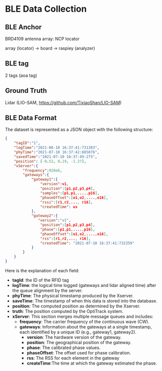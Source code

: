 # BLE Data Collection

## BLE Anchor

BRD4109 antenna array: NCP locator

array (locator) -> board -> raspiey (analyzer)

## BLE tag

2 tags (aoa tag)

## Ground Truth

Lidar (LIO-SAM, https://github.com/TixiaoShan/LIO-SAM)







## BLE Data Format

The dataset is represented as a JSON object with the following structure:

```json
{
    "tagID":"1",
    "logTime":"2021-06-10 16:37:41:731383",
    "phyTime":"2021-07-10 16:37:42:885076",
    "savedTime":"2021-07-10 16:37:49:275",
    "position": [-0.52, 0.19, -1.27],
    "xServer":{
        "frequency":920e6,
        "gateways":{
            "gateway1":{
                "version":v1,
                "position":[p1,p2,p3,p4],
                "samples":[p1,p1,....,p16],
                "phaseOffset":[o1,o2,....,o16],
                "rssi":[r1,r2,..., r16],
                "createdTime": us
            },
            "gateway2":{
               "version":"v1",
                "position":[p1,p2,p3,p4],
                "phase":[p1,p1,....,p16],
                "phaseOffset":[o1,o2,....,o16],
                "rss":[r1,r2,..., r16],
                "createdTime": "2021-07-10 16:37:41:732359"
            }
        }
    }
}
```

Here is the explanation of each field:

- **tagId**: the ID of the RFID tag
- **logTime**: the logical time logged (gateways and lidar aligned time) after the queue alignment by the server.
- **phyTime**: The physical timestamp produced by the Xserver.
- **saveTime**: The timestamp of when this data is stored into the database.
- **position**: The computed position as determined by the Xserver.
- **truth**: The position computed by the OptiTrack system.
- **xServer**: This section merges multiple message queues and includes:
  - **frequency**: The carrier frequency of the continuous wave (CW).
  - **gateways**: Information about the gateways at a single timestamp, each identified by a unique ID (e.g., gateway1, gateway2).
    - **version**: The hardware version of the gateway.
    - **position**: The geographical position of the gateway.
    - **phase**: The calibrated phase values.
    - **phaseOffset**: The offset used for phase calibration.
    - **rss**: The RSS for each element in the gateway
    - **createTime**:The time at which the gateway estimated the phase.
